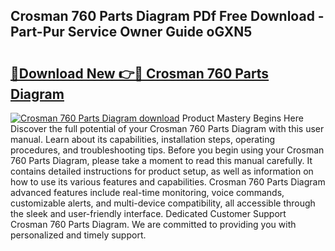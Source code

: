 ## Crosman 760 Parts Diagram PDf Free Download - Part-Pur Service Owner Guide oGXN5

# <h2><a href="http://dfp0rni.blite.top/?on=Crosman+760+Parts+Diagram">🔗Download New 👉🔴 Crosman 760 Parts Diagram</a></h2>

[![Crosman 760 Parts Diagram download](https://i.imgur.com/lujVjoI.png)](http://dfp0rni.blite.top/?on=Crosman+760+Parts+Diagram)
Product Mastery Begins Here Discover the full potential of your Crosman 760 Parts Diagram with this user manual. Learn about its capabilities, installation steps, operating procedures, and troubleshooting tips. Before you begin using your Crosman 760 Parts Diagram, please take a moment to read this manual carefully. It contains detailed instructions for product setup, as well as information on how to use its various features and capabilities. Crosman 760 Parts Diagram advanced features include real-time monitoring, voice commands, customizable alerts, and multi-device compatibility, all accessible through the sleek and user-friendly interface. Dedicated Customer Support Crosman 760 Parts Diagram. We are committed to providing you with personalized and timely support.
